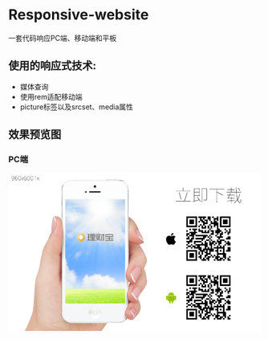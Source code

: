 # Responsive-website
一套代码响应PC端、移动端和平板


## 使用的响应式技术:
* 媒体查询
* 使用rem适配移动端
* picture标签以及srcset、media属性

## 效果预览图
### PC端
![PC端效果](https://github.com/SryanZY/Responsive-website/raw/master/img/app-l.png)

